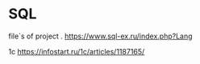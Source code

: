 # SQL
file`s of project
.
https://www.sql-ex.ru/index.php?Lang
   
 
 
 1c
 https://infostart.ru/1c/articles/1187165/
 
